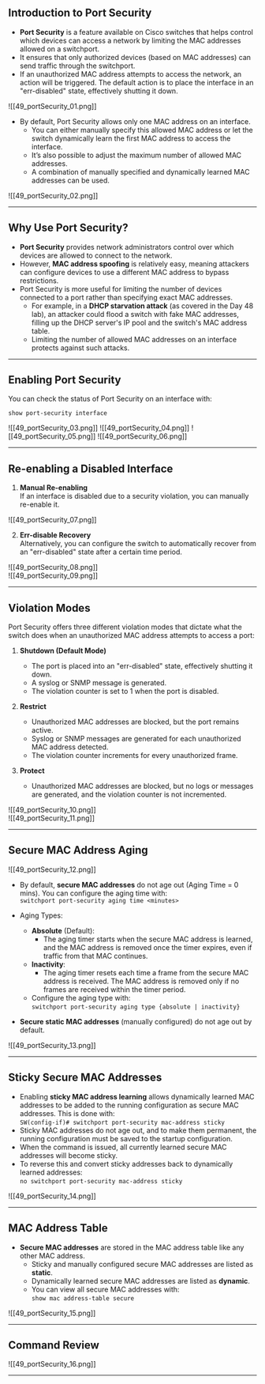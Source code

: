 ## Introduction to Port Security

- **Port Security** is a feature available on Cisco switches that helps control which devices can access a network by limiting the MAC addresses allowed on a switchport.
- It ensures that only authorized devices (based on MAC addresses) can send traffic through the switchport.
- If an unauthorized MAC address attempts to access the network, an action will be triggered. The default action is to place the interface in an "err-disabled" state, effectively shutting it down.

![[49_portSecurity_01.png]]

- By default, Port Security allows only one MAC address on an interface. 
    - You can either manually specify this allowed MAC address or let the switch dynamically learn the first MAC address to access the interface.
    - It’s also possible to adjust the maximum number of allowed MAC addresses.
    - A combination of manually specified and dynamically learned MAC addresses can be used.

![[49_portSecurity_02.png]]

---

## Why Use Port Security?

- **Port Security** provides network administrators control over which devices are allowed to connect to the network.
- However, **MAC address spoofing** is relatively easy, meaning attackers can configure devices to use a different MAC address to bypass restrictions.
- Port Security is more useful for limiting the number of devices connected to a port rather than specifying exact MAC addresses.
    - For example, in a **DHCP starvation attack** (as covered in the Day 48 lab), an attacker could flood a switch with fake MAC addresses, filling up the DHCP server's IP pool and the switch's MAC address table.
    - Limiting the number of allowed MAC addresses on an interface protects against such attacks.

---

## Enabling Port Security

You can check the status of Port Security on an interface with:

`show port-security interface`

![[49_portSecurity_03.png]]
![[49_portSecurity_04.png]]
![[49_portSecurity_05.png]]
![[49_portSecurity_06.png]]

---

## Re-enabling a Disabled Interface

1. **Manual Re-enabling**  
If an interface is disabled due to a security violation, you can manually re-enable it.

![[49_portSecurity_07.png]]

2. **Err-disable Recovery**  
Alternatively, you can configure the switch to automatically recover from an "err-disabled" state after a certain time period.

![[49_portSecurity_08.png]]  
![[49_portSecurity_09.png]]

---

## Violation Modes

Port Security offers three different violation modes that dictate what the switch does when an unauthorized MAC address attempts to access a port:

1. **Shutdown (Default Mode)**
    - The port is placed into an "err-disabled" state, effectively shutting it down.
    - A syslog or SNMP message is generated.
    - The violation counter is set to 1 when the port is disabled.

2. **Restrict**
    - Unauthorized MAC addresses are blocked, but the port remains active.
    - Syslog or SNMP messages are generated for each unauthorized MAC address detected.
    - The violation counter increments for every unauthorized frame.

3. **Protect**
    - Unauthorized MAC addresses are blocked, but no logs or messages are generated, and the violation counter is not incremented.

![[49_portSecurity_10.png]]  
![[49_portSecurity_11.png]]

---

## Secure MAC Address Aging

![[49_portSecurity_12.png]]

- By default, **secure MAC addresses** do not age out (Aging Time = 0 mins). You can configure the aging time with:  
    `switchport port-security aging time <minutes>`
- Aging Types:
    - **Absolute** (Default):
        - The aging timer starts when the secure MAC address is learned, and the MAC address is removed once the timer expires, even if traffic from that MAC continues.
    - **Inactivity**:
        - The aging timer resets each time a frame from the secure MAC address is received. The MAC address is removed only if no frames are received within the timer period.
    - Configure the aging type with:  
      `switchport port-security aging type {absolute | inactivity}`

- **Secure static MAC addresses** (manually configured) do not age out by default.

![[49_portSecurity_13.png]]

---

## Sticky Secure MAC Addresses

- Enabling **sticky MAC address learning** allows dynamically learned MAC addresses to be added to the running configuration as secure MAC addresses. This is done with:  
    `SW(config-if)# switchport port-security mac-address sticky`
- Sticky MAC addresses do not age out, and to make them permanent, the running configuration must be saved to the startup configuration.
- When the command is issued, all currently learned secure MAC addresses will become sticky.
- To reverse this and convert sticky addresses back to dynamically learned addresses:  
    `no switchport port-security mac-address sticky`

![[49_portSecurity_14.png]]

---

## MAC Address Table

- **Secure MAC addresses** are stored in the MAC address table like any other MAC address.
    - Sticky and manually configured secure MAC addresses are listed as **static**.
    - Dynamically learned secure MAC addresses are listed as **dynamic**.
    - You can view all secure MAC addresses with:  
      `show mac address-table secure`

![[49_portSecurity_15.png]]

---

## Command Review

![[49_portSecurity_16.png]]

---